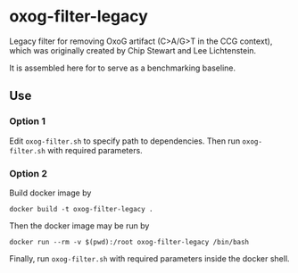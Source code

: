 # oxog-filter-legacy

Legacy filter for removing OxoG artifact (C>A/G>T in the CCG context), which was
originally created by Chip Stewart and Lee Lichtenstein.

It is assembled here for to serve as a benchmarking baseline.

## Use

### Option 1

Edit `oxog-filter.sh` to specify path to dependencies.
Then run `oxog-filter.sh` with required parameters.

### Option 2

Build docker image by

```
docker build -t oxog-filter-legacy .
```

Then the docker image may be run by

```
docker run --rm -v $(pwd):/root oxog-filter-legacy /bin/bash
```

Finally, run `oxog-filter.sh` with required parameters inside the docker shell.

